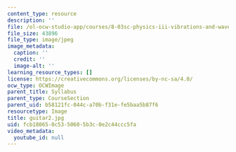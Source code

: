 ```yaml
---
content_type: resource
description: ''
file: /ol-ocw-studio-app/courses/8-03sc-physics-iii-vibrations-and-waves-fall-2016/fcb180650c5350605b3c0e2c44ccc5fa_guitar2.jpg
file_size: 43896
file_type: image/jpeg
image_metadata:
  caption: ''
  credit: ''
  image-alt: ''
learning_resource_types: []
license: https://creativecommons.org/licenses/by-nc-sa/4.0/
ocw_type: OCWImage
parent_title: Syllabus
parent_type: CourseSection
parent_uid: b58121fc-044c-a70b-f31e-fe5baa5b87f6
resourcetype: Image
title: guitar2.jpg
uid: fcb18065-0c53-5060-5b3c-0e2c44ccc5fa
video_metadata:
  youtube_id: null
---
```

